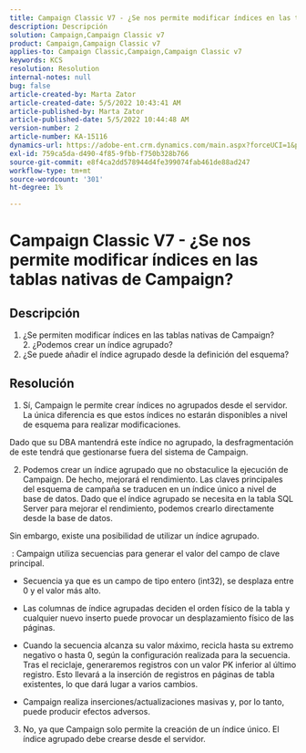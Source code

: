 ```yaml
---
title: Campaign Classic V7 - ¿Se nos permite modificar índices en las tablas nativas de Campaign?
description: Descripción
solution: Campaign,Campaign Classic v7
product: Campaign,Campaign Classic v7
applies-to: Campaign Classic,Campaign,Campaign Classic v7
keywords: KCS
resolution: Resolution
internal-notes: null
bug: false
article-created-by: Marta Zator
article-created-date: 5/5/2022 10:43:41 AM
article-published-by: Marta Zator
article-published-date: 5/5/2022 10:44:48 AM
version-number: 2
article-number: KA-15116
dynamics-url: https://adobe-ent.crm.dynamics.com/main.aspx?forceUCI=1&pagetype=entityrecord&etn=knowledgearticle&id=126c1838-60cc-ec11-a7b5-6045bd00dbbc
exl-id: 759ca5da-d490-4f85-9fbb-f750b328b766
source-git-commit: e8f4ca2dd578944d4fe399074fab461de88ad247
workflow-type: tm+mt
source-wordcount: '301'
ht-degree: 1%

---
```


# Campaign Classic V7 - ¿Se nos permite modificar índices en las tablas nativas de Campaign?

## Descripción


1. ¿Se permiten modificar índices en las tablas nativas de Campaign?
2. ¿Podemos crear un índice agrupado?
3. ¿Se puede añadir el índice agrupado desde la definición del esquema?


## Resolución


1. Sí, Campaign le permite crear índices no agrupados desde el servidor. La única diferencia es que estos índices no estarán disponibles a nivel de esquema para realizar modificaciones. 

Dado que su DBA mantendrá este índice no agrupado, la desfragmentación de este tendrá que gestionarse fuera del sistema de Campaign.


2. Podemos crear un índice agrupado que no obstaculice la ejecución de Campaign. De hecho, mejorará el rendimiento. Las claves principales del esquema de campaña se traducen en un índice único a nivel de base de datos. Dado que el índice agrupado se necesita en la tabla SQL Server para mejorar el rendimiento, podemos crearlo directamente desde la base de datos.

Sin embargo, existe una posibilidad de utilizar un índice agrupado. 

 : Campaign utiliza secuencias para generar el valor del campo de clave principal.

- Secuencia ya que es un campo de tipo entero (int32), se desplaza entre 0 y el valor más alto.

- Las columnas de índice agrupadas deciden el orden físico de la tabla y cualquier nuevo inserto puede provocar un desplazamiento físico de las páginas.

- Cuando la secuencia alcanza su valor máximo, recicla hasta su extremo negativo o hasta 0, según la configuración realizada para la secuencia. Tras el reciclaje, generaremos registros con un valor PK inferior al último registro. Esto llevará a la inserción de registros en páginas de tabla existentes, lo que dará lugar a varios cambios. 

- Campaign realiza inserciones/actualizaciones masivas y, por lo tanto, puede producir efectos adversos.


3. No, ya que Campaign solo permite la creación de un índice único. El índice agrupado debe crearse desde el servidor.
